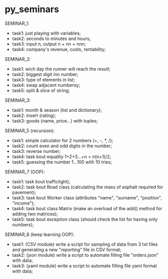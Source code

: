 # py_seminars

SEMINAR_1:
* task1: just playing with variables; 
* task2: seconds to minutes and hours;
* task3: input n, output n + nn + nnn;
* task4: company's revenue, costs, rentability;


SEMINAR_2:
* task1: wich day the runner will reach the result; 
* task2: biggest digit inn number;
* task3: type of elements in list;
* task4: swap adjacent numbersy;
* task5: split & slice of string;

SEMINAR_3:
* task1: month & season (list and dictionary); 
* task2: insert (rating);
* task3: goods (name, price...) with tuples;

SEMINAR_5 (recursion):
* task1: simple calculator for 2 numbers (+, -, *, /); 
* task2: count even and odd digits in the number;
* task3: reverse number;
* task4: task bout equality 1+2+3...+n = n(n+1)/2;
* task5: guessing the number 1...100 with 10 tries;

SEMINAR_7 (OOP):
* task1: task bout trafficlight); 
* task2: task bout Road class (calculating the mass of asphalt required for pavement);
* task3: task bout Worker class (attributes "name", "surname", "position", "income");
* task4: task bout class Matrix (make an overload of the add() method for adding two matrices);
* task5: task bout exception class (should check the list for having only numbers);

SEMINAR_8 (keep learning OOP):
* task1: (CSV module) write a script for sampling of data from 3 txt files and generating a new "reporting" file in CSV format; 
* task2: (json module) write a script to automate filling file "orders.json" with data;
* task3: (yaml module) write a script to automate filling file yaml format with data;
